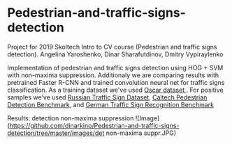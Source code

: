 # Pedestrian-and-traffic-signs-detection
Project for 2019 Skoltech Intro to CV course (Pedestrian and traffic signs detection). Angelina Yaroshenko, Dinar Sharafutdinov, Dmitry Vypiraylenko

Implementation of pedestrian and traffic signs detection using HOG + SVM with non-maxima suppression. Additionaly we are comparing results with pretrained Faster R-CNN and trained convolution neural net for traffic signs classification. As a training dataset we've used <a href="http://oscar.skoltech.ru/"> Oscar dataset </a>. For positive samples we've used <a href="http://graphics.cs.msu.ru/ru/node/1266">Russian Traffic Sign Dataset</a>, <a href="http://www.vision.caltech.edu/Image_Datasets/CaltechPedestrians/">Caltech Pedestrian Detection Benchmark</a>, and <a href="http://benchmark.ini.rub.de/">German Traffic Sign Recognition Benchmark</a>

Results: detection non-maxima suppression
![Image](https://github.com/dinarkino/Pedestrian-and-traffic-signs-detection/tree/master/images/det non-maxima suppr.JPG)




